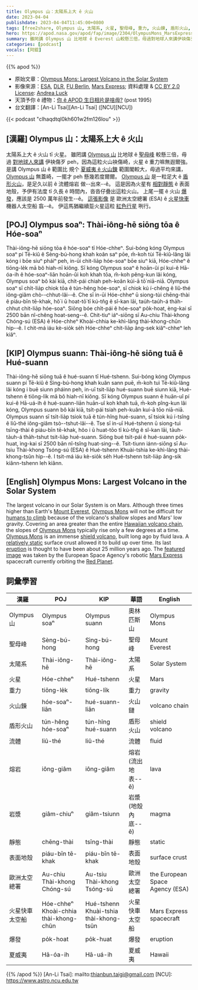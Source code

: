 ```yaml
---
title: Olympus 山：太陽系上大 ê 火山
date: 2023-04-04
publishdate: 2023-04-04T11:45:00+0800
tags: [free2share, Olympus 山, 太陽系, 火星, 聖母峰, 重力, 火山鍊, 盾形火山, 流體, 岩漿, 熔岩, 靜態, 表面地殼, 歐洲太空總署, ESA, 火星快車太空船, 夏威夷]
hero: https://apod.nasa.gov/apod/fap/image/2304/OlympusMons_MarsExpress_960.jpg
summary: 雖罔講 Olympus 山 比地球 ê Everest 山較懸三倍，毋過對地球人來講伊袂傷歹 peh，因為這粒火山袂傷崎，火星 ê 重力嘛無遐爾強。
categories: [podcast]
vocals: [阿錕]
---
```


{{% apod %}}

- 原始文章：[Olympus Mons: Largest Volcano in the Solar System](https://apod.nasa.gov/apod/ap230404.html)
- 影像來源：[ESA](https://www.esa.int/), [DLR](https://www.dlr.de/EN/organisation-dlr/dlr/dlr-at-a-glance.html), [FU Berlin](https://www.fu-berlin.de/), [Mars Express](https://www.esa.int/Science_Exploration/Space_Science/Mars_Express); 資料處理 & [CC BY 2.0 License](https://creativecommons.org/licenses/by/2.0/): [Andrea Luck](https://twitter.com/andrluck)
- 天頂予你 ê 禮物：[你 ê APOD 生日相片是啥毋?](https://apod.nasa.gov/apod/calendar/allyears.html) (post 1995)
- 台文翻譯：[An-Li Tsai][An-Li Tsai] ([NCU][NCU])

{{< podcast "clhaqdtql0kh601w2fm126lou" >}}

## [漢羅] Olympus 山：太陽系上大 ê 火山
太陽系上大 ê 火山 tī 火星。
雖罔講 [Olympus 山][Olympus Mons 1] 比地球 ê [聖母峰][Mount Everest] 較懸三倍，毋過 [對地球人來講][humans to climb] 伊袂傷歹 peh，因為這粒火山袂傷崎，火星 ê 重力嘛無遐爾強。
是講 Olympus 山 ê 範圍比 規个 [夏威夷 ê 火山鍊][Hawaiian volcano chain] 範圍閣較大，毋過平均來講，[Olympus 山][Olympus Mons 2] 無蓋崎，一擺才 peh 懸幾若度爾爾。
[Olympus 山][Olympus Mons 3] 是一粒足大 ê [盾形火山][shield volcano]，是足久以前 ê 流體熔岩 做--出來--ê。
這是因為火星有 [相對靜態][relatively static] ê 表面地殼，予伊有法度 tī 久長 ê 時間內，沓沓仔疊出這粒火山。
上尾一擺 ê 火山 [爆發][eruption]，應該是 2500 萬年前發生--ê。
[這張影像][featured image] 是 歐洲太空總署 (ESA) ê [火星快車][Mars Express] 機器人太空船 翕--ê。
伊這馬猶繼續踅火星這粒 [紅色行星][Red Planet] 咧行。

## [POJ] Olympus soaⁿ: Thài-iông-hē siōng tōa ê Hóe-soaⁿ
Thài-iông-hē siōng tōa ê hóe-soaⁿ tī Hóe-chheⁿ.
Sui-bóng kóng Olympus soaⁿ pí Tē-kiû ê Sèng-bú-hong khah koân saⁿ pōe, m̄-koh tùi Tē-kiû-lâng lâi kóng i bōe siuⁿ pháiⁿ peh, in-ūi chit-lia̍p hóe-soaⁿ bōe siuⁿ kiā, Hóe-chheⁿ ê tiōng-le̍k mā bô hiah-nī kiông.
Sī kóng Olympus soaⁿ ê hoān-ûi pí kui-ê Hā-óa-ih ê hóe-soaⁿ-liān hoān-ûi koh khah tōa, m̄-koh pêng-kun lâi kóng, Olympus soaⁿ bô kài kiā, chi̍t-pái chiah peh-koân kúi-ā tō͘ niā-niā.
Olympus soaⁿ sī chi̍t-lia̍p chiok tōa ê tún-hêng hóe-soaⁿ, sī chiok kú í-chêng ê liû-thé iông-giâm chò--chhut-lâi--ê.
Che sī in-ūi Hóe-chheⁿ ū siong-tùi chēng-thài ê piáu-bīn tē-khak, hô͘ i ū hoat-tō͘ tī kú-tn̂g ê sî-kan lāi, tau̍h-tau̍h-á tha̍h-chhut chit-lia̍p hóe-soaⁿ.
Siōng bóe chi̍t-pái ê hóe-soaⁿ po̍k-hoat, èng-kai sī 2500 bān nî-chêng hoat-seng--ê.
Chit-tiuⁿ iáⁿ-siōng sī Au-chiu Thài-khong Chóng-sú (ESA) ê Hóe-chheⁿ Khoài-chhia ke-khì-lâng thài-khong-chûn hip--ê.
I chit-má iáu kè-sio̍k se̍h Hóe-chheⁿ chit-lia̍p âng-sek kiâⁿ-chheⁿ leh kiâⁿ.

## [KIP] Olympus suann: Thài-iông-hē siōng tuā ê Hué-suann
Thài-iông-hē siōng tuā ê hué-suann tī Hué-tshenn.
Sui-bóng kóng Olympus suann pí Tē-kiû ê Sìng-bú-hong khah kuân sann puē, m̄-koh tuì Tē-kiû-lâng lâi kóng i buē siunn pháinn peh, in-uī tsit-lia̍p hué-suann buē siunn kiā, Hué-tshenn ê tiōng-li̍k mā bô hiah-nī kiông.
Sī kóng Olympus suann ê huān-uî pí kui-ê Hā-uá-ih ê hué-suann-liān huān-uî koh khah tuā, m̄-koh pîng-kun lâi kóng, Olympus suann bô kài kiā, tsi̍t-pái tsiah peh-kuân kuí-ā tōo niā-niā.
Olympus suann sī tsi̍t-lia̍p tsiok tuā ê tún-hîng hué-suann, sī tsiok kú í-tsîng ê liû-thé iông-giâm tsò--tshut-lâi--ê.
Tse sī in-uī Hué-tshenn ū siong-tuì tsīng-thài ê piáu-bīn tē-khak, hôo i ū huat-tōo tī kú-tn̂g ê sî-kan lāi, ta̍uh-ta̍uh-á tha̍h-tshut tsit-lia̍p hué-suann.
Siōng bué tsi̍t-pái ê hué-suann po̍k-huat, ìng-kai sī 2500 bān nî-tsîng huat-sing--ê.
Tsit-tiunn iánn-siōng sī Au-tsiu Thài-khong Tsóng-sú (ESA) ê Hué-tshenn Khuài-tshia ke-khì-lâng thài-khong-tsûn hip--ê.
I tsit-má iáu kè-sio̍k se̍h Hué-tshenn tsit-lia̍p âng-sik kiânn-tshenn leh kiânn.

## [English] Olympus Mons: Largest Volcano in the Solar System
The largest volcano in our Solar System is on Mars.
Although three times higher than Earth's [Mount Everest][Mount Everest], [Olympus Mons][Olympus Mons 1] will not be difficult for [humans to climb][humans to climb] because of the volcano's shallow slopes and Mars' low gravity.
Covering an area greater than the entire [Hawaiian volcano chain][Hawaiian volcano chain], the slopes of [Olympus Mons][Olympus Mons 2] typically rise only a few degrees at a time.
[Olympus Mons][Olympus Mons 3] is an immense [shield volcano][shield volcano], built long ago by fluid lava.
A [relatively static][relatively static] surface crust allowed it to build up over time.
Its last [eruption][eruption] is thought to have been about 25 million years ago.
The [featured image][featured image] was taken by the European Space Agency's robotic [Mars Express][Mars Express] spacecraft currently orbiting the [Red Planet][Red Planet].

## 詞彙學習

|漢羅|POJ|KIP|華語|English|
|-|-|-|-|-|
|Olympus 山|Olympus soaⁿ|Olympus suann|奧林匹斯山|Olympus Mons|
|聖母峰|Sèng-bú-hong|Sìng-bú-hong|聖母峰|Mount Everest|
|太陽系|Thài-iông-hē|Thài-iông-hē|太陽系|Solar System|
|火星|Hóe-chheⁿ|Hué-tshenn|火星|Mars|
|重力|tiōng-le̍k|tiōng-li̍k|重力|gravity|
|火山鍊|hóe-soaⁿ-liān|hué-suann-liān|火山鏈|volcano chain|
|盾形火山|tún-hêng hóe-soaⁿ|tún-hîng hué-suann|盾形火山|shield volcano|
|流體|liû-thé|liû-thé|流體|fluid|
|熔岩|iông-giâm|iông-giâm|熔岩 (流出地表--ê)|lava|
|岩漿|giâm-chiuⁿ|giâm-tsiunn|岩漿 (地殼內底--ê)|magma|
|靜態|chēng-thài|tsīng-thài|靜態|static|
|表面地殼|piáu-bīn tē-khak|piáu-bīn tē-khak|表面地殼|surface crust|
|歐洲太空總署|Au-chiu Thài-khong Chóng-sú|Au-tsiu Thài-khong Tsóng-sú|歐洲太空總署|the European Space Agency (ESA)|
|火星快車太空船|Hóe-chheⁿ Khoài-chhia thài-khong-chûn|Hué-tshenn Khuài-tshia thài-khong-tsûn|火星快車太空船|Mars Express spacecraft|
|爆發|po̍k-hoat|po̍k-huat|爆發|eruption|
|夏威夷|Hā-óa-ih|Hā-uá-ih|夏威夷|Hawaii|

{{% /apod %}}
[An-Li Tsai]: mailto:thianbun.taigi@gmail.com
[NCU]: https://www.astro.ncu.edu.tw

[copyright]: https://apod.nasa.gov/apod/fap/lib/about_apod.html#srapply
[License]: https://creativecommons.org/licenses/by/2.0/

[Mount Everest]:https://apod.nasa.gov/apod/ap110417.html
[Olympus Mons 1]:https://mars.nasa.gov/gallery/atlas/olympus-mons.html
[humans to climb]:https://apod.nasa.gov/apod/ap230326.html
[Hawaiian volcano chain]:https://apod.nasa.gov/apod/ap951216.html
[Olympus Mons 2]:https://youtu.be/QXpzNNARzGI
[Olympus Mons 3]:https://en.wikipedia.org/wiki/Olympus_Mons
[shield volcano]:https://www.nps.gov/articles/000/shield-volcanoes.htm
[relatively static]:https://www.rd.com/wp-content/uploads/2020/06/GettyImages-845712410.jpg
[eruption]:https://spaceplace.nasa.gov/volcanoes2/
[featured image]:https://www.flickr.com/photos/192271236@N03/52770375578/in/pool-apods/
[Mars Express]:https://en.wikipedia.org/wiki/Mars_Express
[Red Planet]:https://www.nasa.gov/feature/goddard/2021/nasa-confirms-thousands-of-massive-ancient-volcanic-eruptions-on-mars
